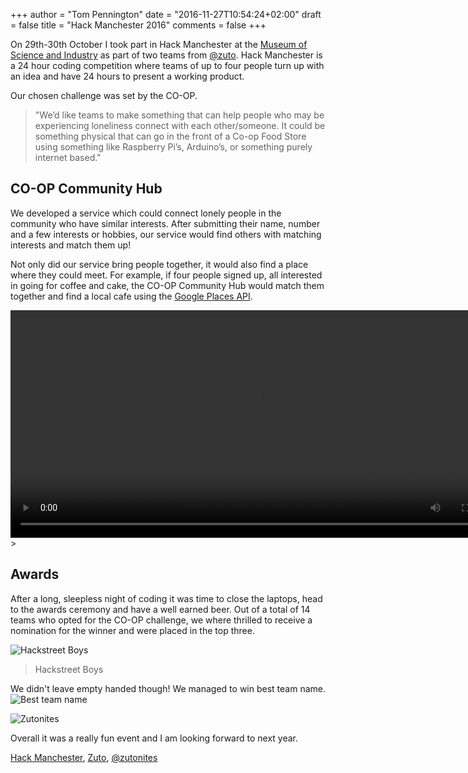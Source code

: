+++
author = "Tom Pennington"
date = "2016-11-27T10:54:24+02:00"
draft = false
title = "Hack Manchester 2016"
comments = false
+++


On 29th-30th October I took part in Hack Manchester at the [Museum of Science and Industry](http://msimanchester.org.uk/) as part of two teams from [@zuto](https://twitter.com/Zuto). Hack Manchester is a 24 hour coding competition where teams of up to four people turn up with an idea and have 24 hours to present a working product.

Our chosen challenge was set by the CO-OP.

> "We’d like teams to make something that can help people who may be experiencing loneliness connect with each other/someone. It could be something physical that can go in the front of a Co-op Food Store using something like Raspberry Pi’s, Arduino’s, or something purely internet based."


## CO-OP Community Hub
We developed a service which could connect lonely people in the community who have similar interests. After submitting their name, number and a few interests or hobbies, our service would find others with matching interests and match them up!

Not only did our service bring people together, it would also find a place where they could meet. For example, if four people signed up, all interested in going for coffee and cake, the CO-OP Community Hub would match them together and find a local cafe using the [Google Places API](https://developers.google.com/places/).

<video class="video-js" controls preload="auto" width="800" height="364" data-setup="{}">
  <source src="http://tompennington.co.uk/videos/hack-manchester.mp4" type='video/mp4'>
</video>
> 

## Awards
After a long, sleepless night of coding it was time to close the laptops, head to the awards ceremony and have a well earned beer. Out of a total of 14 teams who opted for the CO-OP challenge, we where thrilled to receive a nomination for the winner and were placed in the top three.

![Hackstreet Boys](/content/images/2016/11/hackstreet-boys.jpg)
> Hackstreet Boys

We didn't leave empty handed though! We managed to win best team name.
![Best team name](/content/images/2016/11/best-team-name-1.jpg)

![Zutonites](/content/images/2016/11/teams.jpg)

Overall it was a really fun event and I am looking forward to next year.

[Hack Manchester](http://hackmanchester.com),
[Zuto](https://zuto.com),
[@zutonites](https://twitter.com/zutonites)